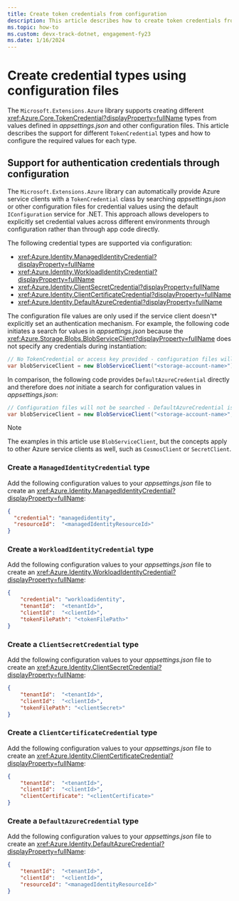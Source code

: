 ```yaml
---
title: Create token credentials from configuration
description: This article describes how to create token credentials from configuration files
ms.topic: how-to
ms.custom: devx-track-dotnet, engagement-fy23
ms.date: 1/16/2024
---
```


# Create credential types using configuration files

The `Microsoft.Extensions.Azure` library supports creating different <xref:Azure.Core.TokenCredential?displayProperty=fullName> types from values defined in _appsettings.json_ and other configuration files. This article describes the support for different `TokenCredential` types and how to configure the required values for each type.

## Support for authentication credentials through configuration

The `Microsoft.Extensions.Azure` library can automatically provide Azure service clients with a `TokenCredential` class by searching _appsettings.json_ or other configuration files for credential values using the default `IConfiguration` service for .NET. This approach allows developers to explicitly set credential values across different environments through configuration rather than through app code directly.

The following credential types are supported via configuration:

* <xref:Azure.Identity.ManagedIdentityCredential?displayProperty=fullName>
* <xref:Azure.Identity.WorkloadIdentityCredential?displayProperty=fullName>
* <xref:Azure.Identity.ClientSecretCredential?displayProperty=fullName>
* <xref:Azure.Identity.ClientCertificateCredential?displayProperty=fullName>
* <xref:Azure.Identity.DefaultAzureCredential?displayProperty=fullName>

The configuration file values are only used if the service client doesn't* explicitly set an authentication mechanism. For example, the following code initiates a search for values in _appsettings.json_ because the <xref:Azure.Storage.Blobs.BlobServiceClient?displayProperty=fullName> does not specify any credentials during instantiation:

```csharp
// No TokenCredential or access key provided - configuration files will be searched
var blobServiceClient = new BlobServiceClient("<storage-account-name>");
```

In comparison, the following code provides `DefaultAzureCredential` directly and therefore does *not* initiate a search for configuration values in _appsettings.json_:

```csharp
// Configuration files will not be searched - DefaultAzureCredential is already provided
var blobServiceClient = new BlobServiceClient("<storage-account-name>", new DefaultAzureCredential());
```

> [!NOTE]
> The examples in this article use `BlobServiceClient`, but the concepts apply to other Azure service clients as well, such as `CosmosClient` or `SecretClient`.

### Create a `ManagedIdentityCredential` type

Add the following configuration values to your _appsettings.json_ file to create an <xref:Azure.Identity.ManagedIdentityCredential?displayProperty=fullName>:

```json
{
  "credential": "managedidentity",
  "resourceId":  "<managedIdentityResourceId>"
}
```

### Create a `WorkloadIdentityCredential` type

Add the following configuration values to your _appsettings.json_ file to create an <xref:Azure.Identity.WorkloadIdentityCredential?displayProperty=fullName>:

```json
{
    "credential": "workloadidentity",
    "tenantId":  "<tenantId>",
    "clientId":  "<clientId>",
    "tokenFilePath": "<tokenFilePath>"
}
```

### Create a `ClientSecretCredential` type

Add the following configuration values to your _appsettings.json_ file to create an <xref:Azure.Identity.ClientSecretCredential?displayProperty=fullName>:

```json
{
    "tenantId":  "<tenantId>",
    "clientId":  "<clientId>",
    "tokenFilePath": "<clientSecret>"
}
```

### Create a `ClientCertificateCredential` type

Add the following configuration values to your _appsettings.json_ file to create an <xref:Azure.Identity.ClientCertificateCredential?displayProperty=fullName>:

```json
{
    "tenantId":  "<tenantId>",
    "clientId":  "<clientId>",
    "clientCertificate": "<clientCertificate>"
}
```

### Create a `DefaultAzureCredential` type

Add the following configuration values to your _appsettings.json_ file to create an <xref:Azure.Identity.DefaultAzureCredential?displayProperty=fullName>:

```json
{
    "tenantId":  "<tenantId>",
    "clientId":  "<clientId>",
    "resourceId": "<managedIdentityResourceId>"
}
```
